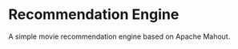 Recommendation Engine
=====================================
A simple movie recommendation engine based on Apache Mahout.
